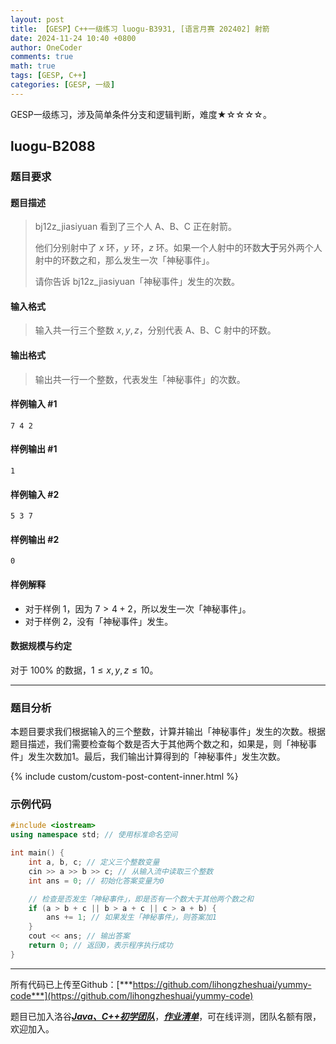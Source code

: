 ```yaml
---
layout: post
title: 【GESP】C++一级练习 luogu-B3931, [语言月赛 202402] 射箭
date: 2024-11-24 10:40 +0800
author: OneCoder
comments: true
math: true
tags: [GESP, C++]
categories: [GESP, 一级]
---
```

GESP一级练习，涉及简单条件分支和逻辑判断，难度★☆☆☆☆。

<!--more-->

## luogu-B2088

### 题目要求

#### 题目描述

>bj12z_jiasiyuan 看到了三个人 A、B、C 正在射箭。
>
>他们分别射中了 $x$ 环，$y$ 环，$z$ 环。如果一个人射中的环数**大于**另外两个人射中的环数之和，那么发生一次「神秘事件」。
>
>请你告诉 bj12z_jiasiyuan「神秘事件」发生的次数。

#### 输入格式

>输入共一行三个整数 $x,y,z$，分别代表 A、B、C 射中的环数。

#### 输出格式

>输出共一行一个整数，代表发生「神秘事件」的次数。

#### 样例输入 #1

```console
7 4 2
```

#### 样例输出 #1

```console
1
```

#### 样例输入 #2

```console
5 3 7
```

#### 样例输出 #2

```console
0
```

#### 样例解释

- 对于样例 1，因为 $7 > 4 + 2$，所以发生一次「神秘事件」。
- 对于样例 2，没有「神秘事件」发生。

#### 数据规模与约定

对于 $100\%$ 的数据，$1 \leq x, y, z \leq 10$。

---

### 题目分析

本题目要求我们根据输入的三个整数，计算并输出「神秘事件」发生的次数。根据题目描述，我们需要检查每个数是否大于其他两个数之和，如果是，则「神秘事件」发生次数加1。最后，我们输出计算得到的「神秘事件」发生次数。

{% include custom/custom-post-content-inner.html %}

### 示例代码

```cpp
#include <iostream>
using namespace std; // 使用标准命名空间

int main() {
    int a, b, c; // 定义三个整数变量
    cin >> a >> b >> c; // 从输入流中读取三个整数
    int ans = 0; // 初始化答案变量为0

    // 检查是否发生「神秘事件」，即是否有一个数大于其他两个数之和
    if (a > b + c || b > a + c || c > a + b) {
        ans += 1; // 如果发生「神秘事件」，则答案加1
    }
    cout << ans; // 输出答案
    return 0; // 返回0，表示程序执行成功
}
```

---

所有代码已上传至Github：[***https://github.com/lihongzheshuai/yummy-code***](https://github.com/lihongzheshuai/yummy-code)

题目已加入洛谷[***Java、C++初学团队***](https://www.luogu.com.cn/team/92228)，[***作业清单***](https://www.luogu.com.cn/team/92228#homework)，可在线评测，团队名额有限，欢迎加入。
